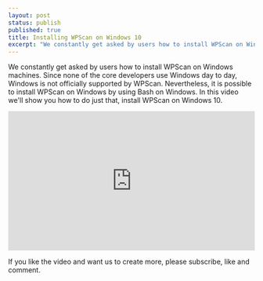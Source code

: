 ```yaml
---
layout: post
status: publish
published: true
title: Installing WPScan on Windows 10
excerpt: "We constantly get asked by users how to install WPScan on Windows machines. Since none of the core developers use Windows day to day, Windows is not officially supported by WPScan. Nevertheless, it is possible to install WPScan on Windows by using Bash on Windows. In this video we'll show you how to do just that, install WPScan on Windows 10."
---
```


We constantly get asked by users how to install WPScan on Windows machines. Since none of the core developers use Windows day to day, Windows is not officially supported by WPScan. Nevertheless, it is possible to install WPScan on Windows by using Bash on Windows. In this video we'll show you how to do just that, install WPScan on Windows 10.

<div style="position:relative;height:0;padding-bottom:56.25%"><iframe src="https://www.youtube.com/embed/M4H___RHvv4?ecver=2" width="640" height="360" frameborder="0" style="position:absolute;width:100%;height:100%;left:0" allowfullscreen></iframe></div>

If you like the video and want us to create more, please subscribe, like and comment.
